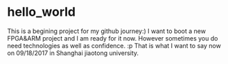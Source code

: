 # hello_world
This is a begining project for my github journey:)
I want to boot a new FPGA&ARM project and I am ready for it now.
However sometimes you do need technologies as well as confidence. :p
That is what I want to say now on 09/18/2017 in Shanghai jiaotong university.

